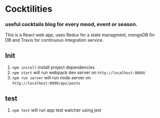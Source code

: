 # Cocktilities
### useful cocktails blog for every mood, event or season.

This is a React web app, uses Redux for a state managment, mongoDB for DB and Travis for continuous integration service.

## Init
1. `npm install` install project dependencies
2. `npm start` will run webpack dev server on `http://localhost:8080/`
3. `npm run server` will run node server on `http://localhost:9090/api/posts`

## test

1. `npm test` will run app test watcher using jest